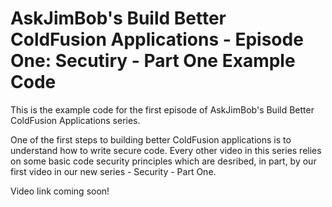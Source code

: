 # AskJimBob's Build Better ColdFusion Applications - Episode One: Secutiry - Part One Example Code

This is the example code for the first episode of AskJimBob's Build Better ColdFusion Applications series. 

One of the first steps to building better ColdFusion applications is to understand how to write secure code. Every other video in this series relies on some basic code security principles which are desribed, in part, by our first video in our new series - Security - Part One.

Video link coming soon!